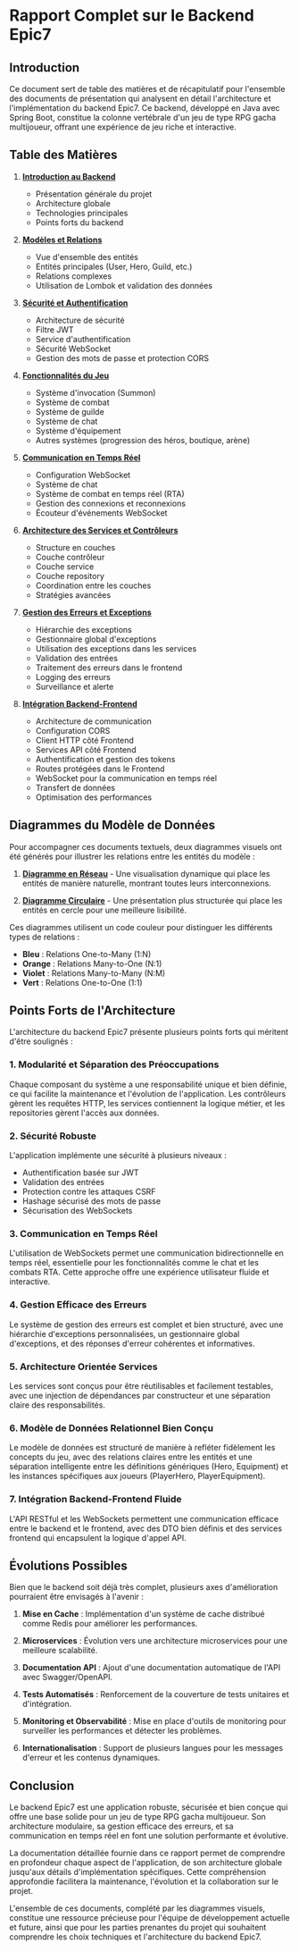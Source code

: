 # Rapport Complet sur le Backend Epic7

## Introduction

Ce document sert de table des matières et de récapitulatif pour l'ensemble des documents de présentation qui analysent en détail l'architecture et l'implémentation du backend Epic7. Ce backend, développé en Java avec Spring Boot, constitue la colonne vertébrale d'un jeu de type RPG gacha multijoueur, offrant une expérience de jeu riche et interactive.

## Table des Matières

1. [**Introduction au Backend**](01-introduction-backend.md)
   - Présentation générale du projet
   - Architecture globale
   - Technologies principales
   - Points forts du backend

2. [**Modèles et Relations**](02-modeles-et-relations.md)
   - Vue d'ensemble des entités
   - Entités principales (User, Hero, Guild, etc.)
   - Relations complexes
   - Utilisation de Lombok et validation des données

3. [**Sécurité et Authentification**](03-securite-et-authentification.md)
   - Architecture de sécurité
   - Filtre JWT
   - Service d'authentification
   - Sécurité WebSocket
   - Gestion des mots de passe et protection CORS

4. [**Fonctionnalités du Jeu**](04-fonctionnalites-du-jeu.md)
   - Système d'invocation (Summon)
   - Système de combat
   - Système de guilde
   - Système de chat
   - Système d'équipement
   - Autres systèmes (progression des héros, boutique, arène)

5. [**Communication en Temps Réel**](05-communication-temps-reel.md)
   - Configuration WebSocket
   - Système de chat
   - Système de combat en temps réel (RTA)
   - Gestion des connexions et reconnexions
   - Écouteur d'événements WebSocket

6. [**Architecture des Services et Contrôleurs**](06-architecture-services-controleurs.md)
   - Structure en couches
   - Couche contrôleur
   - Couche service
   - Couche repository
   - Coordination entre les couches
   - Stratégies avancées

7. [**Gestion des Erreurs et Exceptions**](07-gestion-erreurs-exceptions.md)
   - Hiérarchie des exceptions
   - Gestionnaire global d'exceptions
   - Utilisation des exceptions dans les services
   - Validation des entrées
   - Traitement des erreurs dans le frontend
   - Logging des erreurs
   - Surveillance et alerte

8. [**Intégration Backend-Frontend**](08-integration-backend-frontend.md)
   - Architecture de communication
   - Configuration CORS
   - Client HTTP côté Frontend
   - Services API côté Frontend
   - Authentification et gestion des tokens
   - Routes protégées dans le Frontend
   - WebSocket pour la communication en temps réel
   - Transfert de données
   - Optimisation des performances

## Diagrammes du Modèle de Données

Pour accompagner ces documents textuels, deux diagrammes visuels ont été générés pour illustrer les relations entre les entités du modèle :

1. **[Diagramme en Réseau](images/model_relations_network.png)** - Une visualisation dynamique qui place les entités de manière naturelle, montrant toutes leurs interconnexions.

2. **[Diagramme Circulaire](images/model_relations_circular.png)** - Une présentation plus structurée qui place les entités en cercle pour une meilleure lisibilité.

Ces diagrammes utilisent un code couleur pour distinguer les différents types de relations :
- **Bleu** : Relations One-to-Many (1:N)
- **Orange** : Relations Many-to-One (N:1)
- **Violet** : Relations Many-to-Many (N:M)
- **Vert** : Relations One-to-One (1:1)

## Points Forts de l'Architecture

L'architecture du backend Epic7 présente plusieurs points forts qui méritent d'être soulignés :

### 1. Modularité et Séparation des Préoccupations

Chaque composant du système a une responsabilité unique et bien définie, ce qui facilite la maintenance et l'évolution de l'application. Les contrôleurs gèrent les requêtes HTTP, les services contiennent la logique métier, et les repositories gèrent l'accès aux données.

### 2. Sécurité Robuste

L'application implémente une sécurité à plusieurs niveaux :
- Authentification basée sur JWT
- Validation des entrées
- Protection contre les attaques CSRF
- Hashage sécurisé des mots de passe
- Sécurisation des WebSockets

### 3. Communication en Temps Réel

L'utilisation de WebSockets permet une communication bidirectionnelle en temps réel, essentielle pour les fonctionnalités comme le chat et les combats RTA. Cette approche offre une expérience utilisateur fluide et interactive.

### 4. Gestion Efficace des Erreurs

Le système de gestion des erreurs est complet et bien structuré, avec une hiérarchie d'exceptions personnalisées, un gestionnaire global d'exceptions, et des réponses d'erreur cohérentes et informatives.

### 5. Architecture Orientée Services

Les services sont conçus pour être réutilisables et facilement testables, avec une injection de dépendances par constructeur et une séparation claire des responsabilités.

### 6. Modèle de Données Relationnel Bien Conçu

Le modèle de données est structuré de manière à refléter fidèlement les concepts du jeu, avec des relations claires entre les entités et une séparation intelligente entre les définitions génériques (Hero, Equipment) et les instances spécifiques aux joueurs (PlayerHero, PlayerEquipment).

### 7. Intégration Backend-Frontend Fluide

L'API RESTful et les WebSockets permettent une communication efficace entre le backend et le frontend, avec des DTO bien définis et des services frontend qui encapsulent la logique d'appel API.

## Évolutions Possibles

Bien que le backend soit déjà très complet, plusieurs axes d'amélioration pourraient être envisagés à l'avenir :

1. **Mise en Cache** : Implémentation d'un système de cache distribué comme Redis pour améliorer les performances.

2. **Microservices** : Évolution vers une architecture microservices pour une meilleure scalabilité.

3. **Documentation API** : Ajout d'une documentation automatique de l'API avec Swagger/OpenAPI.

4. **Tests Automatisés** : Renforcement de la couverture de tests unitaires et d'intégration.

5. **Monitoring et Observabilité** : Mise en place d'outils de monitoring pour surveiller les performances et détecter les problèmes.

6. **Internationalisation** : Support de plusieurs langues pour les messages d'erreur et les contenus dynamiques.

## Conclusion

Le backend Epic7 est une application robuste, sécurisée et bien conçue qui offre une base solide pour un jeu de type RPG gacha multijoueur. Son architecture modulaire, sa gestion efficace des erreurs, et sa communication en temps réel en font une solution performante et évolutive.

La documentation détaillée fournie dans ce rapport permet de comprendre en profondeur chaque aspect de l'application, de son architecture globale jusqu'aux détails d'implémentation spécifiques. Cette compréhension approfondie facilitera la maintenance, l'évolution et la collaboration sur le projet.

L'ensemble de ces documents, complété par les diagrammes visuels, constitue une ressource précieuse pour l'équipe de développement actuelle et future, ainsi que pour les parties prenantes du projet qui souhaitent comprendre les choix techniques et l'architecture du backend Epic7.
